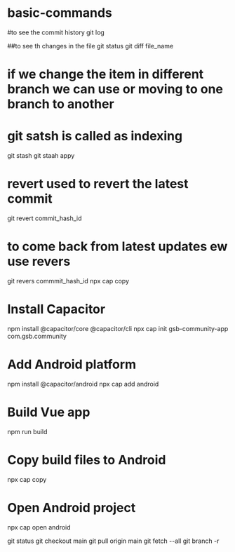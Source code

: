 # basic-commands
#to see the commit history
git log


##to see th changes in the file 
git status
git diff file_name

# if we change the item in different branch we can use or moving to one branch to another
# git satsh is called as indexing
git stash
git staah appy


# revert used to revert the latest commit
git revert commit_hash_id


# to come back from latest updates ew use revers
git revers commmit_hash_id
npx cap copy



# Install Capacitor
npm install @capacitor/core @capacitor/cli
npx cap init gsb-community-app com.gsb.community

# Add Android platform
npm install @capacitor/android
npx cap add android

# Build Vue app
npm run build



# Copy build files to Android
npx cap copy

# Open Android project
npx cap open android







git status
git checkout main
git pull origin main
git fetch --all
git branch -r

